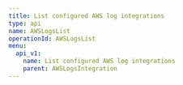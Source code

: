 ```yaml
---
title: List configured AWS log integrations
type: api
name: AWSLogsList
operationId: AWSLogsList
menu:
  api_v1:
    name: List configured AWS log integrations
    parent: AWSLogsIntegration
---
```

